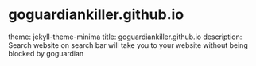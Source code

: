 # goguardiankiller.github.io
theme: jekyll-theme-minima
title: goguardiankiller.github.io
description: Search website on search bar will take you to your website without being blocked by goguardian 
